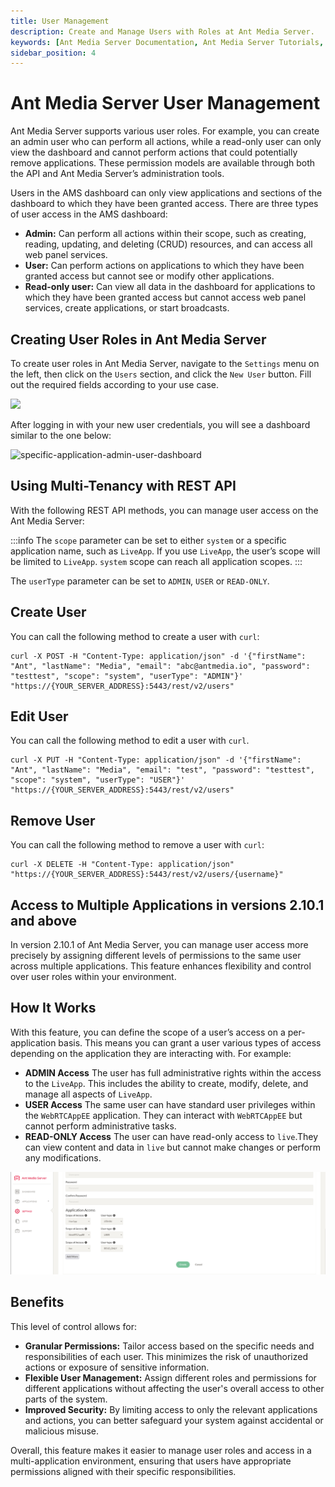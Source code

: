 ```yaml
---
title: User Management
description: Create and Manage Users with Roles at Ant Media Server. 
keywords: [Ant Media Server Documentation, Ant Media Server Tutorials, User Management, Create and Manage Users with Roles]
sidebar_position: 4
---
```


# Ant Media Server User Management

Ant Media Server supports various user roles. For example, you can create an admin user who can perform all actions, while a read-only user can only view the dashboard and cannot perform actions that could potentially remove applications. These permission models are available through both the API and Ant Media Server’s administration tools.

Users in the AMS dashboard can only view applications and sections of the dashboard to which they have been granted access. There are three types of user access in the AMS dashboard:

*   **Admin:** Can perform all actions within their scope, such as creating, reading, updating, and deleting (CRUD) resources, and can access all web panel services.
*   **User:** Can perform actions on applications to which they have been granted access but cannot see or modify other applications.
*   **Read-only user:** Can view all data in the dashboard for applications to which they have been granted access but cannot access web panel services, create applications, or start broadcasts.

Creating User Roles in Ant Media Server
----------------------------------------

To create user roles in Ant Media Server, navigate to the `Settings` menu on the left, then click on the `Users` section, and click the `New User` button. Fill out the required fields according to your use case.

![](@site/static/img/get-started/user-management/user-management.png)

After logging in with your new user credentials, you will see a dashboard similar to the one below:

![specific-application-admin-user-dashboard](https://antmedia.io/wp-content/uploads/2022/02/specific-application-admin-user-dashboard.png)

Using Multi-Tenancy with REST API
---------------------------------------

With the following REST API methods, you can manage user access on the Ant Media Server:

:::info
The `scope` parameter can be set to either `system` or a specific application name, such as `LiveApp`. If you use `LiveApp`, the user’s scope will be limited to `LiveApp`. `system` scope can reach all application scopes.
:::

The `userType` parameter can be set to `ADMIN`, `USER` or `READ-ONLY`.

## Create User

You can call the following method to create a user with `curl`:

```
curl -X POST -H "Content-Type: application/json" -d '{"firstName": "Ant", "lastName": "Media", "email": "abc@antmedia.io", "password": "testtest", "scope": "system", "userType": "ADMIN"}'  "https://{YOUR_SERVER_ADDRESS}:5443/rest/v2/users"
```    

## Edit User

You can call the following method to edit a user with `curl`.

```
curl -X PUT -H "Content-Type: application/json" -d '{"firstName": "Ant", "lastName": "Media", "email": "test", "password": "testtest", "scope": "system", "userType": "USER"}'  "https://{YOUR_SERVER_ADDRESS}:5443/rest/v2/users"
```

## Remove User

You can call the following method to remove a user with `curl`:
```
curl -X DELETE -H "Content-Type: application/json" "https://{YOUR_SERVER_ADDRESS}:5443/rest/v2/users/{username}"
```

## Access to Multiple Applications in versions 2.10.1 and above

In version 2.10.1 of Ant Media Server, you can manage user access more precisely by assigning different levels of permissions to the same user across multiple applications. This feature enhances flexibility and control over user roles within your environment.

## How It Works

With this feature, you can define the scope of a user’s access on a per-application basis. This means you can grant a user various types of access depending on the application they are interacting with. For example:

*   **ADMIN Access** The user has full administrative rights within the access to the `LiveApp`. This includes the ability to create, modify, delete, and manage all aspects of `LiveApp`. 
*   **USER Access** The same user can have standard user privileges within the `WebRTCAppEE` application. They can interact with `WebRTCAppEE` but cannot perform administrative tasks.
*   **READ-ONLY Access** The user can have read-only access to `live`.They can view content and data in `live` but cannot make changes or perform any modifications.

![User-Management](/static/img/user-management/user_management_screen.png)

## Benefits
This level of control allows for:

*   **Granular Permissions:** Tailor access based on the specific needs and responsibilities of each user. This minimizes the risk of unauthorized actions or exposure of sensitive information.
*   **Flexible User Management:** Assign different roles and permissions for different applications without affecting the user's overall access to other parts of the system.
*   **Improved Security:** By limiting access to only the relevant applications and actions, you can better safeguard your system against accidental or malicious misuse.

Overall, this feature makes it easier to manage user roles and access in a multi-application environment, ensuring that users have appropriate permissions aligned with their specific responsibilities.